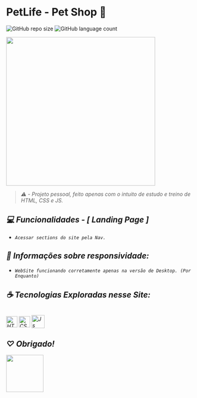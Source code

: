 # PetLife - Pet Shop 🐶

![GitHub repo size](https://img.shields.io/github/repo-size/nyelk/petlifes?style=for-the-badge)
![GitHub language count](https://img.shields.io/github/languages/count/nyelkk/petlife?style=for-the-badge)

 <img src="https://steamuserimages-a.akamaihd.net/ugc/1848161512059282097/9B3172A8BC90F7BDB61E5FB04AF61455DE01B65E/?imw=637&imh=358&ima=fit&impolicy=Letterbox&imcolor=%23000000&letterbox=true" width="400px">

> <em>⚠️ - Projeto pessoal, feito apenas com o intuito de estudo e treino de HTML, CSS e JS.

## 💻 Funcionalidades - [ Landing Page ]

- `Acessar sections do site pela Nav.`

## 🚀 Informações sobre responsividade:

- `WebSite funcionando corretamente apenas na versão de Desktop. (Por Enquanto)`

## ☕ Tecnologias Exploradas nesse Site:
<br>
<img align="center" alt="HTML" width="30" src="https://cdn.jsdelivr.net/gh/devicons/devicon/icons/html5/html5-original.svg">      
<img align="center" alt="CSS" width="30" src="https://cdn.jsdelivr.net/gh/devicons/devicon/icons/css3/css3-original.svg">
<img align="center" alt="Js" height="35" width="35"  src="https://cdn.jsdelivr.net/gh/devicons/devicon/icons/javascript/javascript-original.svg">

## ♡ Obrigado!

 <img src="https://images-wixmp-ed30a86b8c4ca887773594c2.wixmp.com/f/57001d7a-5e22-469c-82d8-48810ddc90c4/delid5o-e6d3ca86-c66b-4e44-969f-53cab2272990.gif?token=eyJ0eXAiOiJKV1QiLCJhbGciOiJIUzI1NiJ9.eyJzdWIiOiJ1cm46YXBwOjdlMGQxODg5ODIyNjQzNzNhNWYwZDQxNWVhMGQyNmUwIiwiaXNzIjoidXJuOmFwcDo3ZTBkMTg4OTgyMjY0MzczYTVmMGQ0MTVlYTBkMjZlMCIsIm9iaiI6W1t7InBhdGgiOiJcL2ZcLzU3MDAxZDdhLTVlMjItNDY5Yy04MmQ4LTQ4ODEwZGRjOTBjNFwvZGVsaWQ1by1lNmQzY2E4Ni1jNjZiLTRlNDQtOTY5Zi01M2NhYjIyNzI5OTAuZ2lmIn1dXSwiYXVkIjpbInVybjpzZXJ2aWNlOmZpbGUuZG93bmxvYWQiXX0.o0Lst5AJf-Nq5vXj3-LuDLikf90T-ar3H6yOGtVroKg" width="100px">

